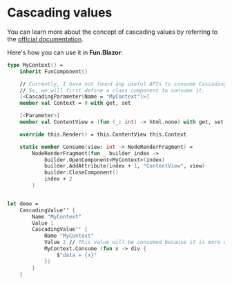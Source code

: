 # Cascading values

You can learn more about the concept of cascading values by referring to the [official documentation](https://docs.microsoft.com/en-us/aspnet/core/blazor/components/cascading-values-and-parameters?view=aspnetcore-6.0).

Here's how you can use it in **Fun.Blazor**:

```fsharp
type MyContext() =
    inherit FunComponent()

    // Currently, I have not found any useful APIs to consume CascadingValue directly, and the only way is by attribute. 
    // So, we will first define a class component to consume it.
    [<CascadingParameter(Name = "MyContext")>]
    member val Context = 0 with get, set

    [<Parameter>]
    member val ContentView = (fun (_: int) -> html.none) with get, set

    override this.Render() = this.ContentView this.Context

    static member Consume(view: int -> NodeRenderFragment) =
        NodeRenderFragment(fun _ builder index ->
            builder.OpenComponent<MyContext>(index)
            builder.AddAttribute(index + 1, "ContentView", view)
            builder.CloseComponent()
            index + 2
        )


let demo =
    CascadingValue'' {
        Name "MyContext"
        Value 1
        CascadingValue'' {
            Name "MyContext"
            Value 2 // This value will be consumed because it is more close to the consumer.
            MyContext.Consume (fun x -> div {
                $"data = {x}"
            })
        }
    }
```